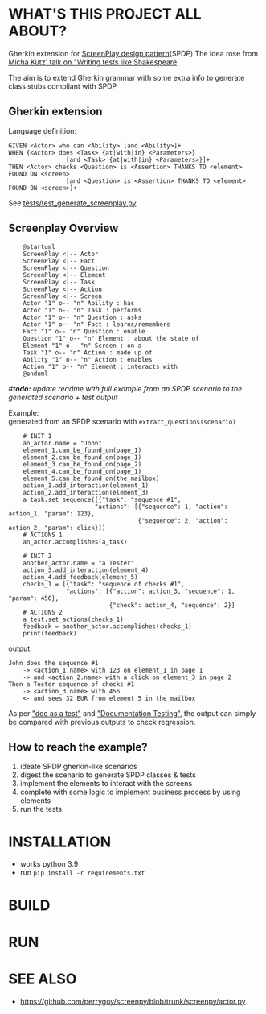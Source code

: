 # WHAT'S THIS PROJECT ALL ABOUT?
Gherkin extension for [ScreenPlay design pattern](https://ideas.riverglide.com/page-objects-refactored-12ec3541990#.ekkiguobe)(SPDP)
The idea rose from [Micha Kutz' talk on "Writing tests like Shakespeare](https://youtu.be/Ptg5NICosNY?t=5870)

The aim is to extend Gherkin grammar with some extra info to generate class stubs compliant with SPDP
## Gherkin extension
Language definition:
```
GIVEN <Actor> who can <Ability> [and <Ability>]+
WHEN {<Actor> does <Task> {at|with|in} <Parameters>}
                [and <Task> {at|with|in} <Parameters>}]+
THEN <Actor> checks <Question> is <Assertion> THANKS TO <element> FOUND ON <screen>
                [and <Question> is <Assertion> THANKS TO <element> FOUND ON <screen>]+
```
See [tests/test_generate_screenplay.py](https://github.com/Moustov/ScreenPlay_Shakespeare/blob/master/tests/test_generate_screenplay.py)

## Screenplay Overview
```
    @startuml
    ScreenPlay <|-- Actor
    ScreenPlay <|-- Fact
    ScreenPlay <|-- Question
    ScreenPlay <|-- Element
    ScreenPlay <|-- Task
    ScreenPlay <|-- Action
    ScreenPlay <|-- Screen
    Actor "1" o-- "n" Ability : has
    Actor "1" o-- "n" Task : performs
    Actor "1" o-- "n" Question : asks
    Actor "1" o-- "n" Fact : learns/remembers
    Fact "1" o-- "n" Question : enable
    Question "1" o-- "n" Element : about the state of
    Element "1" o-- "n" Screen : on a
    Task "1" o-- "n" Action : made up of
    Ability "1" o-- "n" Action : enables
    Action "1" o-- "n" Element : interacts with
    @enduml
```
#_**todo:** update readme with full example from an SPDP scenario to the generated scenario + test output_

Example:\
generated from an SPDP scenario with `extract_questions(scenario)`
```
    # INIT 1
    an_actor.name = "John"
    element_1.can_be_found_on(page_1)
    element_2.can_be_found_on(page_1)
    element_3.can_be_found_on(page_2)
    element_4.can_be_found_on(page_1)
    element_5.can_be_found_on(the_mailbox)
    action_1.add_interaction(element_1)
    action_2.add_interaction(element_3)
    a_task.set_sequence([{"task": "sequence #1", 
                        "actions": [{"sequence": 1, "action": action_1, "param": 123}, 
                                    {"sequence": 2, "action": action_2, "param": click}])
    # ACTIONS 1
    an_actor.accomplishes(a_task)

    # INIT 2
    another_actor.name = "a Tester"
    action_3.add_interaction(element_4)
    action_4.add_feedback(element_5)
    checks_1 = [{"task": "sequence of checks #1", 
                "actions": [{"action": action_3, "sequence": 1, "param": 456},
                            {"check": action_4, "sequence": 2}]
    # ACTIONS 2
    a_test.set_actions(checks_1)
    feedback = another_actor.accomplishes(checks_1)
    print(feedback)
```    
output:
```
John does the sequence #1
    -> <action_1.name> with 123 on element_1 in page 1
    -> and <action_2.name> with a click on element_3 in page 2
Then a Tester sequence of checks #1
    -> <action_3.name> with 456
    <- and sees 32 EUR from element_5 in the_mailbox
```
As per ["doc as a test"](https://github.com/sfauvel/doc_as_test_pytest)
and ["Documentation Testing"](https://github.com/sfauvel/documentationtesting),
the output can simply be compared with previous outputs to check regression.



## How to reach the example?
1. ideate SPDP gherkin-like scenarios
2. digest the scenario to generate SPDP classes & tests
3. implement the elements to interact with the screens
4. complete with some logic to implement business process by using elements
5. run the tests


# INSTALLATION
- works python 3.9
- run `pip install -r requirements.txt`
# BUILD

# RUN

# SEE ALSO
- https://github.com/perrygoy/screenpy/blob/trunk/screenpy/actor.py
